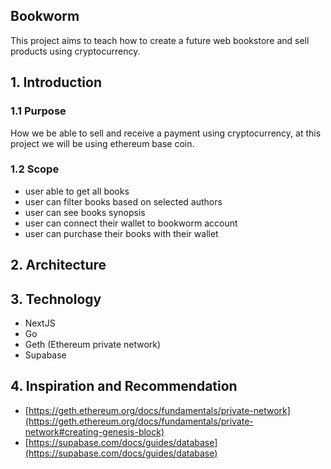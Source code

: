## Bookworm

This project aims to teach how to create a future web bookstore and sell products using cryptocurrency.

## 1. Introduction

### 1.1 Purpose

How we be able to sell and receive a payment using cryptocurrency, at this project we will be using ethereum base coin.

### 1.2 Scope

- user able to get all books
- user can filter books based on selected authors
- user can see books synopsis
- user can connect their wallet to bookworm account
- user can purchase their books with their wallet

## 2. Architecture

## 3. Technology

- NextJS
- Go
- Geth (Ethereum private network)
- Supabase

## 4. Inspiration and Recommendation

- [https://geth.ethereum.org/docs/fundamentals/private-network](https://geth.ethereum.org/docs/fundamentals/private-network#creating-genesis-block)
- [https://supabase.com/docs/guides/database](https://supabase.com/docs/guides/database)
